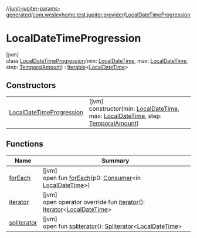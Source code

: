//[junit-jupiter-params-generated](../../../index.md)/[com.wesleyhome.test.jupiter.provider](../index.md)/[LocalDateTimeProgression](index.md)

# LocalDateTimeProgression

[jvm]\
class [LocalDateTimeProgression](index.md)(min: [LocalDateTime](https://docs.oracle.com/javase/8/docs/api/java/time/LocalDateTime.html), max: [LocalDateTime](https://docs.oracle.com/javase/8/docs/api/java/time/LocalDateTime.html), step: [TemporalAmount](https://docs.oracle.com/javase/8/docs/api/java/time/temporal/TemporalAmount.html)) : [Iterable](https://kotlinlang.org/api/latest/jvm/stdlib/kotlin.collections/-iterable/index.html)&lt;[LocalDateTime](https://docs.oracle.com/javase/8/docs/api/java/time/LocalDateTime.html)&gt;

## Constructors

| | |
|---|---|
| [LocalDateTimeProgression](-local-date-time-progression.md) | [jvm]<br>constructor(min: [LocalDateTime](https://docs.oracle.com/javase/8/docs/api/java/time/LocalDateTime.html), max: [LocalDateTime](https://docs.oracle.com/javase/8/docs/api/java/time/LocalDateTime.html), step: [TemporalAmount](https://docs.oracle.com/javase/8/docs/api/java/time/temporal/TemporalAmount.html)) |

## Functions

| Name | Summary |
|---|---|
| [forEach](index.md#1891247438%2FFunctions%2F865006438) | [jvm]<br>open fun [forEach](index.md#1891247438%2FFunctions%2F865006438)(p0: [Consumer](https://docs.oracle.com/javase/8/docs/api/java/util/function/Consumer.html)&lt;in [LocalDateTime](https://docs.oracle.com/javase/8/docs/api/java/time/LocalDateTime.html)&gt;) |
| [iterator](iterator.md) | [jvm]<br>open operator override fun [iterator](iterator.md)(): [Iterator](https://kotlinlang.org/api/latest/jvm/stdlib/kotlin.collections/-iterator/index.html)&lt;[LocalDateTime](https://docs.oracle.com/javase/8/docs/api/java/time/LocalDateTime.html)&gt; |
| [spliterator](../../com.wesleyhome.test.jupiter.provider.number/-float-progression/index.md#-1387152138%2FFunctions%2F865006438) | [jvm]<br>open fun [spliterator](../../com.wesleyhome.test.jupiter.provider.number/-float-progression/index.md#-1387152138%2FFunctions%2F865006438)(): [Spliterator](https://docs.oracle.com/javase/8/docs/api/java/util/Spliterator.html)&lt;[LocalDateTime](https://docs.oracle.com/javase/8/docs/api/java/time/LocalDateTime.html)&gt; |

